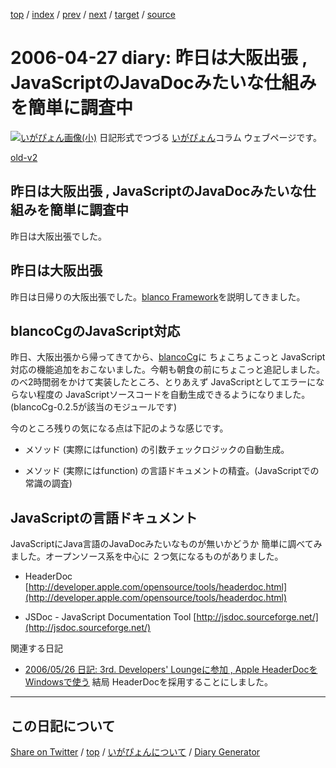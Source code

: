 [top](https://igapyon.github.io/diary/) 
 / [index](https://igapyon.github.io/diary/2006/index.html) 
 / [prev](https://igapyon.github.io/diary/2006/ig060425.html) 
 / [next](https://igapyon.github.io/diary/2006/ig060428.html) 
 / [target](https://igapyon.github.io/diary/2006/ig060427.html) 
 / [source](https://github.com/igapyon/diary/blob/gh-pages/2006/ig060427.html.src.md) 

2006-04-27 diary: 昨日は大阪出張 , JavaScriptのJavaDocみたいな仕組みを簡単に調査中
=====================================================================================================
[![いがぴょん画像(小)](https://igapyon.github.io/diary/images/iga200306s.jpg "いがぴょん")](https://igapyon.github.io/diary/memo/memoigapyon.html) 日記形式でつづる [いがぴょん](https://igapyon.github.io/diary/memo/memoigapyon.html)コラム ウェブページです。

[old-v2](ig060427-orig.html)

## 昨日は大阪出張 , JavaScriptのJavaDocみたいな仕組みを簡単に調査中

昨日は大阪出張でした。


## 昨日は大阪出張

昨日は日帰りの大阪出張でした。[blanco Framework](http://www.igapyon.jp/blanco/blanco.ja.html)を説明してきました。

## blancoCgのJavaScript対応

昨日、大阪出張から帰ってきてから、[blancoCg](http://www.igapyon.jp/blanco/blancocg.html)に ちょこちょこっと JavaScript対応の機能追加をおこないました。今朝も朝食の前にちょこっと追記しました。のべ2時間弱をかけて実装したところ、とりあえず JavaScriptとしてエラーにならない程度の JavaScriptソースコードを自動生成できるようになりました。(blancoCg-0.2.5が該当のモジュールです)

今のところ残りの気になる点は下記のような感じです。

* メソッド (実際にはfunction) の引数チェックロジックの自動生成。
  
* メソッド (実際にはfunction) の言語ドキュメントの精査。(JavaScriptでの常識の調査)

## JavaScriptの言語ドキュメント

JavaScriptにJava言語のJavaDocみたいなものが無いかどうか 簡単に調べてみました。オープンソース系を中心に ２つ気になるものがありました。

* HeaderDoc
  [http://developer.apple.com/opensource/tools/headerdoc.html](http://developer.apple.com/opensource/tools/headerdoc.html)
  
* JSDoc - JavaScript Documentation Tool
  [http://jsdoc.sourceforge.net/](http://jsdoc.sourceforge.net/)

関連する日記

* [2006/05/26 日記: 3rd. Developers' Loungeに参加 , Apple HeaderDocを Windowsで使う](ig060526.html)
  結局 HeaderDocを採用することにしました。

----------------------------------------------------------------------------------------------------

## この日記について

[Share on Twitter](https://twitter.com/intent/tweet?hashtags=igapyon%2Cdiary%2C%E3%81%84%E3%81%8C%E3%81%B4%E3%82%87%E3%82%93&text=%E6%98%A8%E6%97%A5%E3%81%AF%E5%A4%A7%E9%98%AA%E5%87%BA%E5%BC%B5+%2C+JavaScript%E3%81%AEJavaDoc%E3%81%BF%E3%81%9F%E3%81%84%E3%81%AA%E4%BB%95%E7%B5%84%E3%81%BF%E3%82%92%E7%B0%A1%E5%8D%98%E3%81%AB%E8%AA%BF%E6%9F%BB%E4%B8%AD&url=https%3A%2F%2Figapyon.github.io%2Fdiary%2F2006%2Fig060427.html) / [top](../index.html) / [いがぴょんについて](https://igapyon.github.io/diary/memo/memoigapyon.html) / [Diary Generator](https://github.com/igapyon/igapyonv3)
